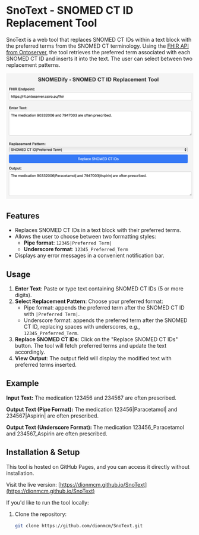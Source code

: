 # SnoText - SNOMED CT ID Replacement Tool

SnoText is a web tool that replaces SNOMED CT IDs within a text block with the preferred terms from the SNOMED CT terminology. Using the [FHIR API from Ontoserver](https://r4.ontoserver.csiro.au/fhir), the tool retrieves the preferred term associated with each SNOMED CT ID and inserts it into the text. The user can select between two replacement patterns.

![Screenshot of SnoText tool](screenshot.png)

## Features

- Replaces SNOMED CT IDs in a text block with their preferred terms.
- Allows the user to choose between two formatting styles:
  - **Pipe format**: `12345|Preferred Term|`
  - **Underscore format**: `12345_Preferred_Term`
- Displays any error messages in a convenient notification bar.

## Usage

1. **Enter Text**: Paste or type text containing SNOMED CT IDs (5 or more digits).
2. **Select Replacement Pattern**: Choose your preferred format:
   - Pipe format: appends the preferred term after the SNOMED CT ID with `|Preferred Term|`.
   - Underscore format: appends the preferred term after the SNOMED CT ID, replacing spaces with underscores, e.g., `12345_Preferred_Term`.
3. **Replace SNOMED CT IDs**: Click on the "Replace SNOMED CT IDs" button. The tool will fetch preferred terms and update the text accordingly.
4. **View Output**: The output field will display the modified text with preferred terms inserted.

## Example

**Input Text:** 
The medication 123456 and 234567 are often prescribed.

**Output Text (Pipe Format):**
The medication 123456|Paracetamol| and 234567|Aspirin| are often prescribed.

**Output Text (Underscore Format):**
The medication 123456_Paracetamol and 234567_Aspirin are often prescribed.

## Installation & Setup

This tool is hosted on GitHub Pages, and you can access it directly without installation.

Visit the live version: [https://dionmcm.github.io/SnoText](https://dionmcm.github.io/SnoText)

If you'd like to run the tool locally:
1. Clone the repository:
   ```bash
   git clone https://github.com/dionmcm/SnoText.git
